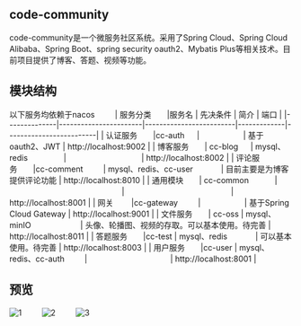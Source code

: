 ## code-community
code-community是一个微服务社区系统。采用了Spring Cloud、Spring Cloud Alibaba、Spring Boot、spring security oauth2、Mybatis Plus等相关技术。目前项目提供了博客、答题、视频等功能。
## 模块结构
以下服务均依赖于nacos
　　
| 服务分类　　|服务名                     |  先决条件            |   简介      |  端口               | 
|--------------|-----------------------|-------------------------|-------------|-------------------------|
| 认证服务　　|cc-auth         　  |                　　　　　 |  基于oauth2、JWT   |  http://localhost:9002  | 
| 博客服务　　| cc-blog         　 | mysql、redis      　　　　 |  　　　　　　　　　 |  http://localhost:8002  | 
| 评论服务　　|cc-comment    　　  | mysql、redis、cc-user  　　　  | 目前主要是为博客提供评论功能   |  http://localhost:8010  | 
| 通用模块　　| cc-common    　　　|    　　　　　　　　　　　　　　 |     　　　　　　　　　　　　　 |  http://localhost:8001  |
| 网关    　　|cc-gateway   　　  |　                  　　　　   |  基于Spring Cloud Gateway  | http://localhost:9001     |
| 文件服务　　| cc-oss            | mysql、minIO       　　　　　　| 头像、轮播图、视频的存取。可以基本使用。待完善     |  http://localhost:8011  |
| 答题服务　　|cc-test            | mysql、redis          　　　  |  可以基本使用。待完善    |  http://localhost:8003  |
| 用户服务　　|cc-user              | mysql、redis、cc-auth    　　 |     　　　　　　　　　　 |  http://localhost:8001  |

## 预览
 ![1](http://wecgwm.gitee.io/image-bed/cc-1.png)
 　　
 ![2](http://wecgwm.gitee.io/image-bed/cc-2.png)
 　　
 ![3](http://wecgwm.gitee.io/image-bed/cc-3.png)
